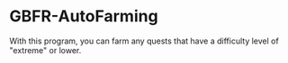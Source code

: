 # GBFR-AutoFarming
With this program, you can farm any quests that have a difficulty level of "extreme" or lower.
